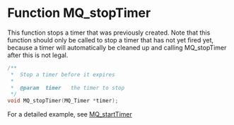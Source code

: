 # Function MQ_stopTimer

This function stops a timer that was previously created. Note that this function should only be called to stop a timer that has not yet fired yet, because a timer will automatically be cleaned up and calling MQ_stopTimer after this is not legal.

```c
/**
 *  Stop a timer before it expires
 *
 *  @param  timer   the timer to stop
 */
void MQ_stopTimer(MQ_Timer *timer);

```

For a detailed example, see [MQ_startTimer](mq_starttimer)
